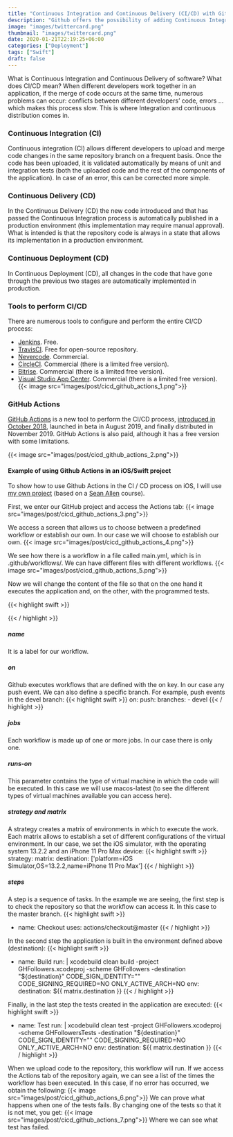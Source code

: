 ```yaml
---
title: "Continuous Integration and Continuous Delivery (CI/CD) with GitHub Actions"
description: "Github offers the possibility of adding Continuous Integration and Continuous Delivery to your projects thanks to Github Actions. Learn how to use this Github CI/CD for iOS."
image: "images/twittercard.png"
thumbnail: "images/twittercard.png"
date: 2020-01-21T22:19:25+06:00
categories: ["Deployment"]
tags: ["Swift"]
draft: false
---
```

What is Continuous Integration and Continuous Delivery of software? What does CI/CD mean? When different developers work together in an application, if the merge of code occurs at the same time, numerous problems can occur: conflicts between different developers’ code, errors … which makes this process slow. This is where Integration and continuous distribution comes in.
### Continuous Integration (CI)

Continuous integration (CI) allows different developers to upload and merge code changes in the same repository branch on a frequent basis. Once the code has been uploaded, it is validated automatically by means of unit and integration tests (both the uploaded code and the rest of the components of the application). In case of an error, this can be corrected more simple.
### Continuous Delivery (CD)

In the Continuous Delivery (CD) the new code introduced and that has passed the Continuous Integration process is automatically published in a production environment (this implementation may require manual approval). What is intended is that the repository code is always in a state that allows its implementation in a production environment.
### Continuous Deployment (CD)

In Continuous Deployment (CD), all changes in the code that have gone through the previous two stages are automatically implemented in production.
### Tools to perform CI/CD

There are numerous tools to configure and perform the entire CI/CD process:

* [Jenkins](https://jenkins.io/). Free.
* [TravisCI](https://travis-ci.org/). Free for open-source repository.
* [Nevercode](https://nevercode.io/). Commercial.
* [CircleCI](https://circleci.com/). Commercial (there is a limited free version).
* [Bitrise](https://www.bitrise.io/). Commercial (there is a limited free version).
* [Visual Studio App Center](https://appcenter.ms/). Commercial (there is a limited free version).
{{< image src="images/post/cicd_github_actions_1.png">}}

### GitHub Actions

[GitHub Actions](https://github.com/features/actions) is a new tool to perform the CI/CD process, [introduced in October 2018](https://github.blog/2018-10-17-action-demos/), launched in beta in August 2019, and finally distributed in November 2019. GitHub Actions is also paid, although it has a free version with some limitations.

{{< image src="images/post/cicd_github_actions_2.png">}}

#### Example of using Github Actions in an iOS/Swift project

To show how to use Github Actions in the CI / CD process on iOS, I will use [my own project](https://github.com/raulferrerdev/GHFollowers) (based on a [Sean Allen](https://seanallen.co/) course).

First, we enter our GitHub project and access the Actions tab:
{{< image src="images/post/cicd_github_actions_3.png">}}

We access a screen that allows us to choose between a predefined workflow or establish our own. In our case we will choose to establish our own.
{{< image src="images/post/cicd_github_actions_4.png">}}

We see how there is a workflow in a file called main.yml, which is in .github/workflows/. We can have different files with different workflows.
{{< image src="images/post/cicd_github_actions_5.png">}}

Now we will change the content of the file so that on the one hand it executes the application and, on the other, with the programmed tests.

{{< highlight swift >}}
 <script src="https://gist.github.com/raulferrerdev/e07a8341d8ee7c223c25074dcd3afaf4.js"></script>
{{< / highlight >}}

##### name
It is a label for our workflow.
##### on
Github executes workflows that are defined with the on key. In our case any push event. We can also define a specific branch. For example, push events in the devel branch:
{{< highlight swift >}}
 on:
   push:
     branches:
     - devel
{{< / highlight >}}

##### jobs

Each workflow is made up of one or more jobs. In our case there is only one.
##### runs-on

This parameter contains the type of virtual machine in which the code will be executed. In this case we will use macos-latest (to see the different types of virtual machines available you can access here).
##### strategy and matrix

A strategy creates a matrix of environments in which to execute the work. Each matrix allows to establish a set of different configurations of the virtual environment. In our case, we set the iOS simulator, with the operating system 13.2.2 and an iPhone 11 Pro Max device:
{{< highlight swift >}}
 strategy:
         matrix:
           destination: ['platform=iOS Simulator,OS=13.2.2,name=iPhone 11 Pro Max']
{{< / highlight >}}

##### steps

A step is a sequence of tasks. In the example we are seeing, the first step is to check the repository so that the workflow can access it. In this case to the master branch.
{{< highlight swift >}}
 - name: Checkout
   uses: actions/checkout@master
{{< / highlight >}}

In the second step the application is built in the environment defined above (destination):
{{< highlight swift >}}
 - name: Build
     run: |
        xcodebuild clean build -project GHFollowers.xcodeproj -scheme GHFollowers -destination "${destination}" CODE_SIGN_IDENTITY="" CODE_SIGNING_REQUIRED=NO ONLY_ACTIVE_ARCH=NO
     env: 
       destination: ${{ matrix.destination }}
{{< / highlight >}}

Finally, in the last step the tests created in the application are executed:
{{< highlight swift >}}
 - name: Test
   run: |
           xcodebuild clean test -project GHFollowers.xcodeproj -scheme GHFollowersTests -destination "${destination}" CODE_SIGN_IDENTITY="" CODE_SIGNING_REQUIRED=NO ONLY_ACTIVE_ARCH=NO
   env: 
          destination: ${{ matrix.destination }}
{{< / highlight >}}

When we upload code to the repository, this workflow will run. If we access the Actions tab of the repository again, we can see a list of the times the workflow has been executed. In this case, if no error has occurred, we obtain the following:
{{< image src="images/post/cicd_github_actions_6.png">}}
We can prove what happens when one of the tests fails. By changing one of the tests so that it is not met, you get:
{{< image src="images/post/cicd_github_actions_7.png">}}
Where we can see what test has failed.